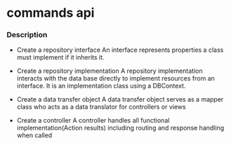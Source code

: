 # commands api

### Description

- Create a repository interface
  An interface represents properties a class must implement if it inherits it. 

- Create a repository implementation
  A repository implementation interacts with the data base directly to implement resources from an interface. It is an implementation class using a DBContext.

- Create a data transfer object
  A data transfer object serves as a mapper class who acts as a data translator for controllers or views

- Create a controller
  A controller handles all functional implementation(Action results) including routing and response handling when called
